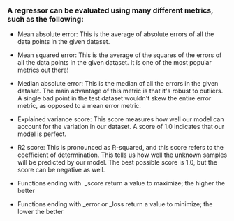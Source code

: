 ### A regressor can be evaluated using many different metrics, such as the following:

- Mean absolute error: This is the average of absolute errors of all the data points in the given dataset.
- Mean squared error: This is the average of the squares of the errors of all the data points in the given dataset. It is one of the most popular metrics out there!
- Median absolute error: This is the median of all the errors in the given dataset. The main advantage of this metric is that it's robust to outliers. A single bad point in the test dataset wouldn't skew the entire error metric, as opposed to a mean error metric.
- Explained variance score: This score measures how well our model can account for the variation in our dataset. A score of 1.0 indicates that our model is perfect.
- R2 score: This is pronounced as R-squared, and this score refers to the coefficient of determination. This tells us how well the unknown samples will be predicted by our model. The best possible score is 1.0, but the score can be negative as well.


- Functions ending with  _score return a value to maximize; the higher the better
- Functions ending with _error or _loss return a value to minimize; the lower the better 
